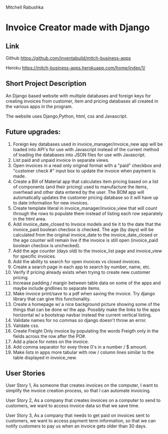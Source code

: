 Mitchell Rabushka

# Invoice Creator made with Django

## Link
Github
https://github.com/inventabuild/mitch-business-apps

Heroku
https://mitch-business-apps.herokuapp.com/home/index/1/

## Short Project Description

An Django based website with multiple databases and foreign keys for creating invoices from customer, item and pricing databases all created in the various apps in the program.

The website uses Django,Python, html, css and Javascript.

## Future upgrades:
1. Foreign key databases used in invoice_manager/invoice_new app will be loaded into API's for use with Javascript instead of the current method of loading the databases into JSON files for use with Javascript.
2. List paid and unpaid invoice in separate views.
3. Open invoices in a read only original format with a "paid" checkbox and "customer check #" input box to update the invoice when payment is made.
4. Create a Bill of Material app that calculates item pricing based on a list of components (and their pricing) used to manufacture the items, overhead and other data entered by the user.  The BOM app will automatically updates the customer pricing database so it will have up to date information for new invoices.
5. Create template literal in invoice_manager/invoice_view that will count through the rows to populate them instead of listing each row separately in the html area.
6. Add invoice_date_closed to Invoice models and tie it to the date that the invoice_paid boolean checbox is checked.  The age (by days) will be calculated from the original invoice_date to the invoice_date_closed or the age counter will remain live if the invoice is still open (invoice_paid boolean checbox is unchecked).
7. Add the age counter (days old) to the invoice_list page and invoice_view for specific invoices.
8. Add the ability to search for open invoices vs closed invoices.
9. Create a search page in each app to search by number, name, etc.
10. Verify if pricing already exists when trying to create new customer pricing.
11. Increase padding / margin between table data on some of the apps and maybe include gridlines to separate items.
12. Make invoice print/save to a pdf when saving the invoice.  Try django library that can give this functionality.
14. Create a homepage w/ a nice background picture showing some of the things that can be done w/ the app.  Possibly make the links to the apps horizontal w/ a bootstrap navbar instead the current vertical listing.
15. Validate names for no commas so django doesn't throw an error.
16. Validate css.
17. Create Freight Only invoice by populating the words Freigth only in the fields across the row after the PO#.
18. Add a place for notes on the invoice.
19. Add comma separator for evey three 0's in a number / $ amount.
20. Make lists in apps more tabular with row / column lines similar to the table displayed in invoice_new.

## User Stories
User Story 1, As someone that creates invoices on the computer, I want to simplify the invoice creation process, so that I can automate invoicing.

User Story 2, As a company that creates invoices on a computer to send to customers, we want to access invoice data so that we save time.

User Story 3, As a company that needs to get paid on invoices sent to customers, we want to access payment term information, so that we can notify customers to pay us when an invoice gets older than 30 days.
